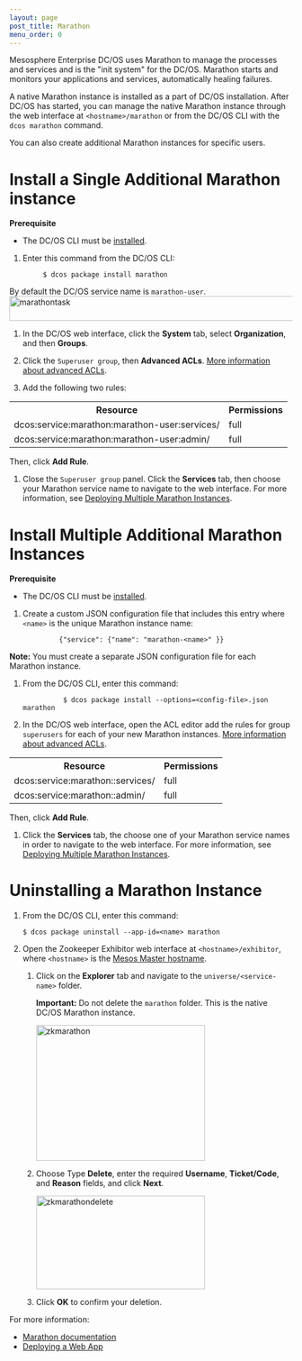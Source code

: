 ```yaml
---
layout: page
post_title: Marathon
menu_order: 0
---
```



Mesosphere Enterprise DC/OS uses Marathon to manage the processes and services and is the "init system" for the DC/OS. Marathon starts and monitors your applications and services, automatically healing failures.

A native Marathon instance is installed as a part of DC/OS installation. After DC/OS has started, you can manage the native Marathon instance through the web interface at `<hostname>/marathon` or from the DC/OS CLI with the `dcos marathon` command.

You can also create additional Marathon instances for specific users. 

# Install a Single Additional Marathon instance

**Prerequisite**

*   The DC/OS CLI must be [installed][1].

1. Enter this command from the DC/OS CLI:
        
            $ dcos package install marathon

By default the DC/OS service name is `marathon-user`. <a href="/wp-content/uploads/2015/12/marathontask.png" rel="attachment wp-att-1410"><img src="/wp-content/uploads/2015/12/marathontask.png" alt="marathontask" width="709" height="44" class="alignnone size-full wp-image-1410" /></a>
                
1. In the DC/OS web interface, click the **System** tab, select **Organization**, and then **Groups**.

1. Click the `Superuser group`, then **Advanced ACLs**. [More information about advanced ACLs](https://docs.mesosphere.com/administration/security-and-authentication/advanced-acl/).

1. Add the following two rules:

<table class="table">
  <tr>
    <th>Resource</th>
    <th>Permissions</th>
  </tr>
  <tr>
    <td>dcos:service:marathon:marathon-user:services/</td>
    <td>full</td>
  </tr>
  <tr>
  	 <td>dcos:service:marathon:marathon-user:admin/</td>
  	 <td>full</td>
  </tr>
</table>

Then, click **Add Rule**.

1. Close the `Superuser group` panel. Click the **Services** tab, then choose your Marathon service name to navigate to the web interface. For more information, see [Deploying Multiple Marathon Instances][2].
        
# Install Multiple Additional Marathon Instances

**Prerequisite**

*   The DC/OS CLI must be [installed][1].      

1.  Create a custom JSON configuration file that includes this entry where `<name>` is the unique Marathon instance name:
            
                 {"service": {"name": "marathon-<name>" }}
                
**Note:** You must create a separate JSON configuration file for each Marathon instance.
        
1. From the DC/OS CLI, enter this command:
            
                 $ dcos package install --options=<config-file>.json marathon

1. In the DC/OS web interface, open the ACL editor add the rules for group `superusers` for each of your new Marathon instances. [More information about advanced ACLs](https://docs.mesosphere.com/administration/security-and-authentication/advanced-acl/).

<table class="table">
  <tr>
    <th>Resource</th>
    <th>Permissions</th>
  </tr>
  <tr>
    <td>dcos:service:marathon:<service-name>:services/</td>
    <td>full</td>
  </tr>
  <tr>
  	 <td>dcos:service:marathon:<service-name>:admin/</td>
  	 <td>full</td>
  </tr>
</table>

Then, click **Add Rule**.

1. Click the **Services** tab, the choose one of your Marathon service names in order to navigate to the web interface. For more information, see [Deploying Multiple Marathon Instances][2].

# Uninstalling a Marathon Instance

1.  From the DC/OS CLI, enter this command:

        $ dcos package uninstall --app-id=<name> marathon
        

2.  Open the Zookeeper Exhibitor web interface at `<hostname>/exhibitor`, where `<hostname>` is the [Mesos Master hostname][3].
    
    1.  Click on the **Explorer** tab and navigate to the `universe/<service-name>` folder.
        
        **Important:** Do not delete the `marathon` folder. This is the native DC/OS Marathon instance.
        
        <a href="/wp-content/uploads/2015/12/zkmarathon.png" rel="attachment wp-att-1407"><img src="/wp-content/uploads/2015/12/zkmarathon-600x482.png" alt="zkmarathon" width="300" height="241" class="alignnone size-medium wp-image-1407" /></a>
    
    2.  Choose Type **Delete**, enter the required **Username**, **Ticket/Code**, and **Reason** fields, and click **Next**.
        
        <a href="/wp-content/uploads/2015/12/zkmarathondelete.png" rel="attachment wp-att-1409"><img src="/wp-content/uploads/2015/12/zkmarathondelete-600x331.png" alt="zkmarathondelete" width="300" height="166" class="alignnone size-medium wp-image-1409" /></a>
    
    3.  Click **OK** to confirm your deletion.

For more information:

*   <a href="http://mesosphere.github.io/marathon/docs/" target="_blank">Marathon documentation</a>
*   [Deploying a Web App][4]

 [1]: /usage/cli/install/
 [2]: /usage/services/marathon/marathon-user-instance/
 [3]: /administration/installing/cloud/aws#launchdcos
 [4]: /tutorials/containerized-app/
